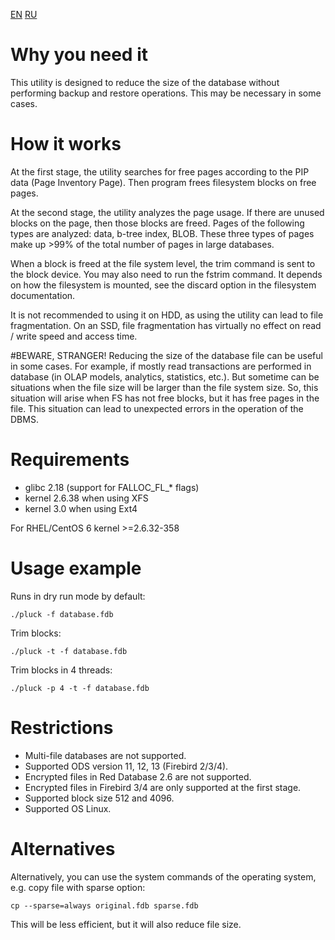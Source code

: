 [EN](README.md) [RU](README.ru.md)

# Why you need it
This utility is designed to reduce the size of the database without performing backup and restore operations. This may be necessary in some cases.

# How it works
At the first stage, the utility searches for free pages according to the PIP data (Page Inventory Page). Then program frees filesystem blocks on free pages.

At the second stage, the utility analyzes the page usage. If there are unused blocks on the page, then those blocks are freed. Pages of the following types are analyzed: data, b-tree index, BLOB. These three types of pages make up >99% of the total number of pages in large databases.

When a block is freed at the file system level, the trim command is sent to the block device. You may also need to run the fstrim command. It depends on how the filesystem is mounted, see the discard option in the filesystem documentation.

It is not recommended to using it on HDD, as using the utility can lead to file fragmentation. On an SSD, file fragmentation has virtually no effect on read / write speed and access time.

#BEWARE, STRANGER!
Reducing the size of the database file can be useful in some cases. For example, if mostly read transactions are performed in database (in OLAP models, analytics, statistics, etc.). But sometime can be situations  when the file size will be larger than the file system size. So, this situation will arise when FS has not free blocks, but it has free pages in the file. This situation can lead to unexpected errors in the operation of the DBMS.

# Requirements
* glibс 2.18 (support for FALLOC_FL_* flags)
* kernel 2.6.38 when using XFS
* kernel 3.0 when using Ext4

For RHEL/CentOS 6 kernel >=2.6.32-358

# Usage example
Runs in dry run mode by default:

    ./pluck -f database.fdb

Trim blocks:

    ./pluck -t -f database.fdb

Trim blocks in 4 threads:

    ./pluck -p 4 -t -f database.fdb 

# Restrictions
* Multi-file databases are not supported.
* Supported ODS version 11, 12, 13 (Firebird 2/3/4).
* Encrypted files in Red Database 2.6 are not supported.
* Encrypted files in Firebird 3/4 are only supported at the first stage.
* Supported block size 512 and 4096.
* Supported OS Linux.

# Alternatives
Alternatively, you can use the system commands of the operating system, e.g. copy file with sparse option:

    cp --sparse=always original.fdb sparse.fdb

This will be less efficient, but it will also reduce file size.
